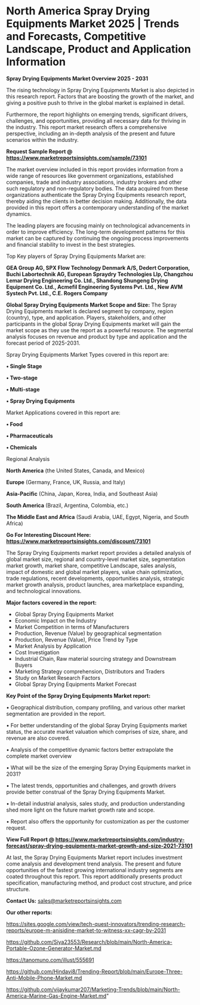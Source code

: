# North America Spray Drying Equipments Market 2025 | Trends and Forecasts, Competitive Landscape, Product and Application Information

<Strong> Spray Drying Equipments Market Overview 2025 - 2031</strong>

The rising technology in Spray Drying Equipments Market is also depicted in this research report. Factors that are boosting the growth of the market, and giving a positive push to thrive in the global market is explained in detail.

Furthermore, the report highlights on emerging trends, significant drivers, challenges, and opportunities, providing all necessary data for thriving in the industry. This report market research offers a comprehensive perspective, including an in-depth analysis of the present and future scenarios within the industry.

<strong>Request Sample Report @ <a href=https://www.marketreportsinsights.com/sample/73101>https://www.marketreportsinsights.com/sample/73101</a></strong>

The market overview included in this report provides information from a wide range of resources like government organizations, established companies, trade and industry associations, industry brokers and other such regulatory and non-regulatory bodies. The data acquired from these organizations authenticate the Spray Drying Equipments research report, thereby aiding the clients in better decision making. Additionally, the data provided in this report offers a contemporary understanding of the market dynamics.

The leading players are focusing mainly on technological advancements in order to improve efficiency. The long-term development patterns for this market can be captured by continuing the ongoing process improvements and financial stability to invest in the best strategies.

Top Key players of Spray Drying Equipments Market are:

<strong>GEA Group AG, SPX Flow Technology Denmark A/S, Dedert Corporation, Buchi Labortechnik AG, European Spraydry Technologies Llp, Changzhou Lemar Drying Engineering Co. Ltd., Shandong Shungeng Drying Equipment Co. Ltd., Acmefil Engineering Systems Pvt. Ltd., New AVM Systech Pvt. Ltd., C.E. Rogers Company</strong>

<strong><b>Global Spray Drying Equipments Market Scope and Size:</b></strong>
The Spray Drying Equipments market is declared segment by company, region (country), type, and application. Players, stakeholders, and other participants in the global Spray Drying Equipments market will gain the market scope as they use the report as a powerful resource. The segmental analysis focuses on revenue and product by type and application and the forecast period of 2025-2031.

Spray Drying Equipments Market Types covered in this report are:

<strong>• Single Stage

• Two-stage

• Multi-stage

• Spray Drying Equipments</strong>

Market Applications covered in this report are:

<strong>• Food

• Pharmaceuticals

• Chemicals</strong> 

Regional Analysis

<strong>North America</strong> (the United States, Canada, and Mexico)

<strong>Europe</strong> (Germany, France, UK, Russia, and Italy)

<strong>Asia-Pacific</strong> (China, Japan, Korea, India, and Southeast Asia)

<strong>South America</strong> (Brazil, Argentina, Colombia, etc.)

<strong>The Middle East and Africa</strong> (Saudi Arabia, UAE, Egypt, Nigeria, and South Africa)

<strong>Go For Interesting Discount Here: <a href=https://www.marketreportsinsights.com/discount/73101>https://www.marketreportsinsights.com/discount/73101</a></strong>

The Spray Drying Equipments market report provides a detailed analysis of global market size, regional and country-level market size, segmentation market growth, market share, competitive Landscape, sales analysis, impact of domestic and global market players, value chain optimization, trade regulations, recent developments, opportunities analysis, strategic market growth analysis, product launches, area marketplace expanding, and technological innovations.

<strong><b>Major factors covered in the report:</b></strong>
<ul>
  <li>Global Spray Drying Equipments Market </li>
  <li>Economic Impact on the Industry</li>
  <li>Market Competition in terms of Manufacturers</li>
  <li>Production, Revenue (Value) by geographical segmentation</li>
  <li>Production, Revenue (Value), Price Trend by Type</li>
  <li>Market Analysis by Application</li>
  <li>Cost Investigation</li>
  <li>Industrial Chain, Raw material sourcing strategy and Downstream Buyers</li>
  <li>Marketing Strategy comprehension, Distributors and Traders</li>
  <li>Study on Market Research Factors</li>
  <li>Global Spray Drying Equipments Market Forecast</li>
</ul>

<strong><b>Key Point of the Spray Drying Equipments Market report:</b></strong>

• Geographical distribution, company profiling, and various other market segmentation are provided in the report.

• For better understanding of the global Spray Drying Equipments market status, the accurate market valuation which comprises of size, share, and revenue are also covered.

• Analysis of the competitive dynamic factors better extrapolate the complete market overview

• What will be the size of the emerging Spray Drying Equipments market in 2031?

• The latest trends, opportunities and challenges, and growth drivers provide better construal of the Spray Drying Equipments Market.

• In-detail industrial analysis, sales study, and production understanding shed more light on the future market growth rate and scope.

• Report also offers the opportunity for customization as per the customer request.

<strong><b>View Full Report @ <a href=https://www.marketreportsinsights.com/industry-forecast/spray-drying-equipments-market-growth-and-size-2021-73101>https://www.marketreportsinsights.com/industry-forecast/spray-drying-equipments-market-growth-and-size-2021-73101</a></b></strong>


At last, the Spray Drying Equipments Market report includes investment come analysis and development trend analysis. The present and future opportunities of the fastest growing international industry segments are coated throughout this report. This report additionally presents product specification, manufacturing method, and product cost structure, and price structure.

<strong>Contact Us:</strong>
sales@marketreportsinsights.com

<strong>Our other reports:</strong>

<a href=https://sites.google.com/view/tech-quest-innovators/trending-research-reports/europe-m-anisidine-market-to-witness-xx-cagr-by-2031>https://sites.google.com/view/tech-quest-innovators/trending-research-reports/europe-m-anisidine-market-to-witness-xx-cagr-by-2031</a>

<a href=https://github.com/Siya23553/Research/blob/main/North-America-Portable-Ozone-Generator-Market.md>https://github.com/Siya23553/Research/blob/main/North-America-Portable-Ozone-Generator-Market.md</a>

<a href=https://tanomuno.com/illust/555691>https://tanomuno.com/illust/555691</a>

<a href=https://github.com/Hindavi8/Trending-Report/blob/main/Europe-Three-Anti-Mobile-Phone-Market.md>https://github.com/Hindavi8/Trending-Report/blob/main/Europe-Three-Anti-Mobile-Phone-Market.md</a>

<a href=https://github.com/vijaykumar207/Marketing-Trends/blob/main/North-America-Marine-Gas-Engine-Market.md>https://github.com/vijaykumar207/Marketing-Trends/blob/main/North-America-Marine-Gas-Engine-Market.md</a>"
